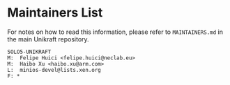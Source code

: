 Maintainers List
================

For notes on how to read this information, please refer to `MAINTAINERS.md` in
the main Unikraft repository.

	SOLO5-UNIKRAFT
	M:	Felipe Huici <felipe.huici@neclab.eu>
	M:	Haibo Xu <haibo.xu@arm.com>
	L:	minios-devel@lists.xen.org
	F: *
